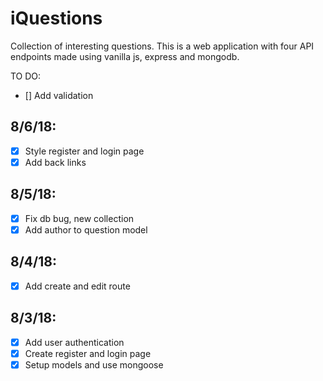 # iQuestions

Collection of interesting questions.
This is a web application with four API endpoints made using vanilla js, express and mongodb.

TO DO:

- [] Add validation

## 8/6/18:

- [x] Style register and login page
- [x] Add back links

## 8/5/18:

- [x] Fix db bug, new collection
- [x] Add author to question model

## 8/4/18:

- [x] Add create and edit route

## 8/3/18:

- [x] Add user authentication
- [x] Create register and login page
- [x] Setup models and use mongoose

